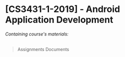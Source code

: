 # [CS3431-1-2019] - Android Application Development
###### Containing course's materials:
> Assignments
> Documents
